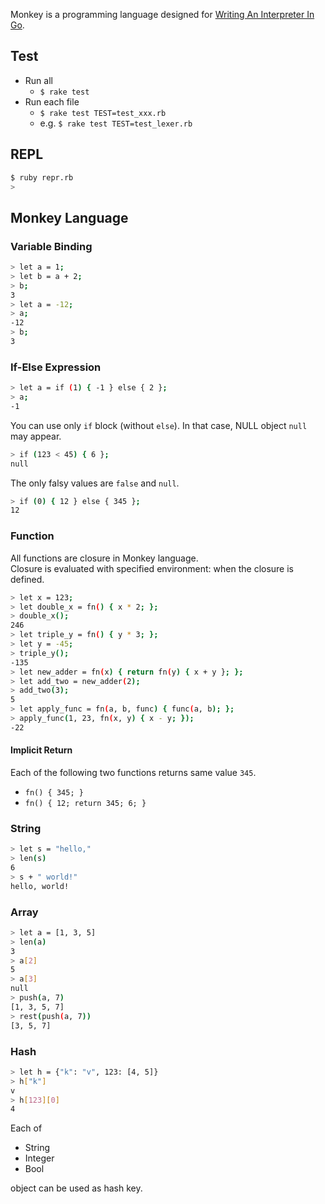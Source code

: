 Monkey is a programming language designed for [Writing An Interpreter In Go](https://interpreterbook.com/).

## Test
- Run all
    - `$ rake test`
- Run each file
    - `$ rake test TEST=test_xxx.rb`
    - e.g. `$ rake test TEST=test_lexer.rb`

## REPL
```sh
$ ruby repr.rb
> 
```


## Monkey Language

### Variable Binding
```sh
> let a = 1;
> let b = a + 2;
> b;
3
> let a = -12;
> a;
-12
> b;
3
```

### If-Else Expression
```sh
> let a = if (1) { -1 } else { 2 };
> a;
-1
```

You can use only `if` block (without `else`). In that case, NULL object `null` may appear.

```sh
> if (123 < 45) { 6 };
null
```

The only falsy values are `false` and `null`. 

```sh
> if (0) { 12 } else { 345 };
12
```

### Function
All functions are closure in Monkey language.  
Closure is evaluated with specified environment: when the closure is defined.

```sh
> let x = 123;
> let double_x = fn() { x * 2; };
> double_x();
246
> let triple_y = fn() { y * 3; };
> let y = -45;
> triple_y();
-135
> let new_adder = fn(x) { return fn(y) { x + y }; };
> let add_two = new_adder(2);
> add_two(3);
5
> let apply_func = fn(a, b, func) { func(a, b); };
> apply_func(1, 23, fn(x, y) { x - y; });
-22
```

#### Implicit Return
Each of the following two functions returns same value `345`.
- `fn() { 345; }`
- `fn() { 12; return 345; 6; }`

### String
```sh
> let s = "hello,"
> len(s)
6
> s + " world!"
hello, world!
```

### Array
```sh
> let a = [1, 3, 5]
> len(a)
3
> a[2]
5
> a[3]
null
> push(a, 7)
[1, 3, 5, 7]
> rest(push(a, 7))
[3, 5, 7]
```

### Hash
```sh
> let h = {"k": "v", 123: [4, 5]}
> h["k"]
v
> h[123][0]
4
```

Each of

- String
- Integer
- Bool

object can be used as hash key.
